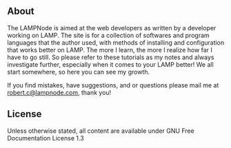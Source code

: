 ## About

The LAMPNode is aimed at the web developers as written by a developer working on LAMP. The site is for a collection of softwares and program languages that the author used, with methods of installing and configuration that works better on LAMP. The more I learn, the more I realize how far I have to go still. So please refer to these tutorials as my notes and always investigate further, especially when it comes to your LAMP better! We all start somewhere, so here you can see my growth.

If you find mistakes, have suggestions, and or questions please mail me at robert.c@lampnode.com, thank you!

## License

Unless otherwise stated, all content are available under GNU Free Documentation License 1.3
